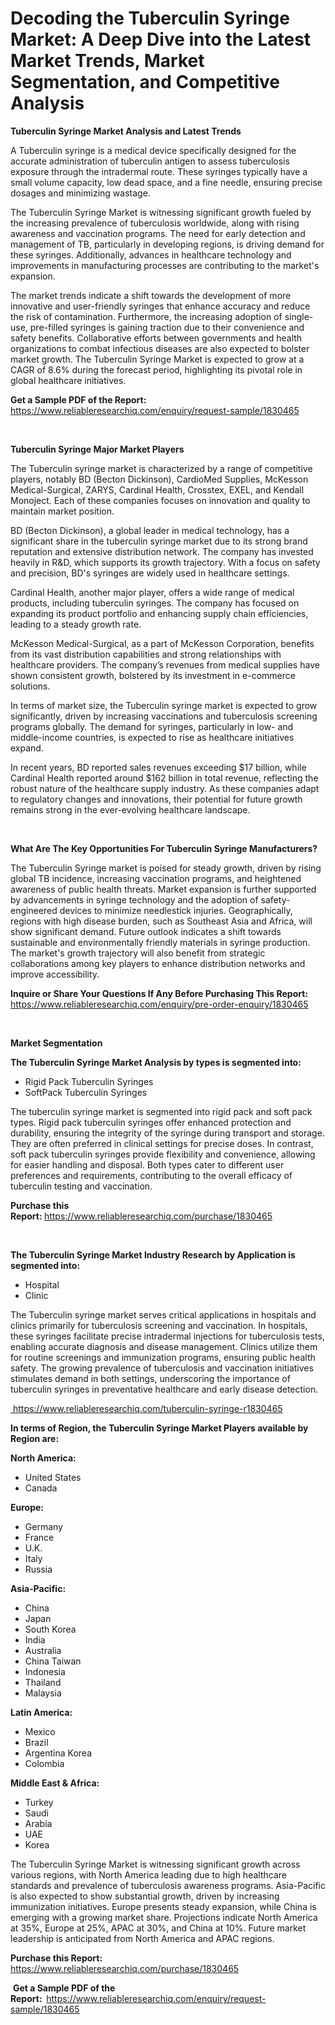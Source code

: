 <p><h1>Decoding the Tuberculin Syringe Market: A Deep Dive into the Latest Market Trends, Market Segmentation, and Competitive Analysis</h1></p><p><strong>Tuberculin Syringe Market Analysis and Latest Trends</strong></p>
<p><p>A Tuberculin syringe is a medical device specifically designed for the accurate administration of tuberculin antigen to assess tuberculosis exposure through the intradermal route. These syringes typically have a small volume capacity, low dead space, and a fine needle, ensuring precise dosages and minimizing wastage.</p><p>The Tuberculin Syringe Market is witnessing significant growth fueled by the increasing prevalence of tuberculosis worldwide, along with rising awareness and vaccination programs. The need for early detection and management of TB, particularly in developing regions, is driving demand for these syringes. Additionally, advances in healthcare technology and improvements in manufacturing processes are contributing to the market's expansion.</p><p>The market trends indicate a shift towards the development of more innovative and user-friendly syringes that enhance accuracy and reduce the risk of contamination. Furthermore, the increasing adoption of single-use, pre-filled syringes is gaining traction due to their convenience and safety benefits. Collaborative efforts between governments and health organizations to combat infectious diseases are also expected to bolster market growth. The Tuberculin Syringe Market is expected to grow at a CAGR of 8.6% during the forecast period, highlighting its pivotal role in global healthcare initiatives.</p></p>
<p><strong>Get a Sample PDF of the Report:&nbsp;</strong> <a href="https://www.reliableresearchiq.com/enquiry/request-sample/1830465?utm_campaign=3327&utm_medium=2&utm_source=Github&utm_content=ia&utm_term=13042025&utm_id=tuberculin-syringe">https://www.reliableresearchiq.com/enquiry/request-sample/1830465</a></p>
<p>&nbsp;</p>
<p><strong>Tuberculin Syringe Major Market Players</strong></p>
<p><p>The Tuberculin syringe market is characterized by a range of competitive players, notably BD (Becton Dickinson), CardioMed Supplies, McKesson Medical-Surgical, ZARYS, Cardinal Health, Crosstex, EXEL, and Kendall Monoject. Each of these companies focuses on innovation and quality to maintain market position.</p><p>BD (Becton Dickinson), a global leader in medical technology, has a significant share in the tuberculin syringe market due to its strong brand reputation and extensive distribution network. The company has invested heavily in R&D, which supports its growth trajectory. With a focus on safety and precision, BD's syringes are widely used in healthcare settings. </p><p>Cardinal Health, another major player, offers a wide range of medical products, including tuberculin syringes. The company has focused on expanding its product portfolio and enhancing supply chain efficiencies, leading to a steady growth rate. </p><p>McKesson Medical-Surgical, as a part of McKesson Corporation, benefits from its vast distribution capabilities and strong relationships with healthcare providers. The company’s revenues from medical supplies have shown consistent growth, bolstered by its investment in e-commerce solutions.</p><p>In terms of market size, the Tuberculin syringe market is expected to grow significantly, driven by increasing vaccinations and tuberculosis screening programs globally. The demand for syringes, particularly in low- and middle-income countries, is expected to rise as healthcare initiatives expand. </p><p>In recent years, BD reported sales revenues exceeding $17 billion, while Cardinal Health reported around $162 billion in total revenue, reflecting the robust nature of the healthcare supply industry. As these companies adapt to regulatory changes and innovations, their potential for future growth remains strong in the ever-evolving healthcare landscape.</p></p>
<p>&nbsp;</p>
<p><strong>What Are The Key Opportunities For Tuberculin Syringe Manufacturers?</strong></p>
<p><p>The Tuberculin Syringe market is poised for steady growth, driven by rising global TB incidence, increasing vaccination programs, and heightened awareness of public health threats. Market expansion is further supported by advancements in syringe technology and the adoption of safety-engineered devices to minimize needlestick injuries. Geographically, regions with high disease burden, such as Southeast Asia and Africa, will show significant demand. Future outlook indicates a shift towards sustainable and environmentally friendly materials in syringe production. The market's growth trajectory will also benefit from strategic collaborations among key players to enhance distribution networks and improve accessibility.</p></p>
<p><strong>Inquire or Share Your Questions If Any Before Purchasing This Report:</strong> <a href="https://www.reliableresearchiq.com/enquiry/pre-order-enquiry/1830465?utm_campaign=3327&utm_medium=2&utm_source=Github&utm_content=ia&utm_term=13042025&utm_id=tuberculin-syringe">https://www.reliableresearchiq.com/enquiry/pre-order-enquiry/1830465</a></p>
<p>&nbsp;</p>
<p><strong>Market Segmentation</strong></p>
<p><strong>The Tuberculin Syringe Market Analysis by types is segmented into:</strong></p>
<p><ul><li>Rigid Pack Tuberculin Syringes</li><li>SoftPack Tuberculin Syringes</li></ul></p>
<p><p>The tuberculin syringe market is segmented into rigid pack and soft pack types. Rigid pack tuberculin syringes offer enhanced protection and durability, ensuring the integrity of the syringe during transport and storage. They are often preferred in clinical settings for precise doses. In contrast, soft pack tuberculin syringes provide flexibility and convenience, allowing for easier handling and disposal. Both types cater to different user preferences and requirements, contributing to the overall efficacy of tuberculin testing and vaccination.</p></p>
<p><strong>Purchase this Report:&nbsp;</strong><a href="https://www.reliableresearchiq.com/purchase/1830465?utm_campaign=3327&utm_medium=2&utm_source=Github&utm_content=ia&utm_term=13042025&utm_id=tuberculin-syringe">https://www.reliableresearchiq.com/purchase/1830465</a></p>
<p>&nbsp;</p>
<p><strong>The Tuberculin Syringe Market Industry Research by Application is segmented into:</strong></p>
<p><ul><li>Hospital</li><li>Clinic</li></ul></p>
<p><p>The Tuberculin syringe market serves critical applications in hospitals and clinics primarily for tuberculosis screening and vaccination. In hospitals, these syringes facilitate precise intradermal injections for tuberculosis tests, enabling accurate diagnosis and disease management. Clinics utilize them for routine screenings and immunization programs, ensuring public health safety. The growing prevalence of tuberculosis and vaccination initiatives stimulates demand in both settings, underscoring the importance of tuberculin syringes in preventative healthcare and early disease detection.</p></p>
<p><a href="https://www.reliableresearchiq.com/tuberculin-syringe-r1830465?utm_campaign=3327&utm_medium=2&utm_source=Github&utm_content=ia&utm_term=13042025&utm_id=tuberculin-syringe">&nbsp;https://www.reliableresearchiq.com/tuberculin-syringe-r1830465</a></p>
<p><strong>In terms of Region, the Tuberculin Syringe Market Players available by Region are:</strong></p>
<p>
    <p> <strong> North America: </strong>
        <ul>
            <li>United States</li>
            <li>Canada</li>
        </ul>
        </p> 
    <p> <strong> Europe: </strong>
        <ul>
            <li>Germany</li>
            <li>France</li>
            <li>U.K.</li>
            <li>Italy</li>
            <li>Russia</li>
        </ul>
        </p> 
    <p> <strong> Asia-Pacific: </strong>
        <ul>
            <li>China</li>
            <li>Japan</li>
            <li>South Korea</li>
            <li>India</li>
            <li>Australia</li>
            <li>China Taiwan</li>
            <li>Indonesia</li>
            <li>Thailand</li>
            <li>Malaysia</li>
        </ul>
        </p> 
    <p> <strong> Latin America: </strong>
        <ul>
            <li>Mexico</li>
            <li>Brazil</li>
            <li>Argentina Korea</li>
            <li>Colombia</li>
        </ul>
        </p> 
    <p> <strong> Middle East & Africa: </strong>
        <ul>
            <li>Turkey</li>
            <li>Saudi</li>
            <li>Arabia</li>
            <li>UAE</li>
            <li>Korea</li>
        </ul>
    </p>
    </p>
<p><p>The Tuberculin Syringe Market is witnessing significant growth across various regions, with North America leading due to high healthcare standards and prevalence of tuberculosis awareness programs. Asia-Pacific is also expected to show substantial growth, driven by increasing immunization initiatives. Europe presents steady expansion, while China is emerging with a growing market share. Projections indicate North America at 35%, Europe at 25%, APAC at 30%, and China at 10%. Future market leadership is anticipated from North America and APAC regions.</p></p>
<p><strong>Purchase this Report: </strong><a href="https://www.reliableresearchiq.com/purchase/1830465?utm_campaign=3327&utm_medium=2&utm_source=Github&utm_content=ia&utm_term=13042025&utm_id=tuberculin-syringe">https://www.reliableresearchiq.com/purchase/1830465</a></p>
<p>&nbsp;<strong>Get a Sample PDF of the Report:&nbsp;&nbsp;</strong><a href="https://www.reliableresearchiq.com/enquiry/request-sample/1830465?utm_campaign=3327&utm_medium=2&utm_source=Github&utm_content=ia&utm_term=13042025&utm_id=tuberculin-syringe">https://www.reliableresearchiq.com/enquiry/request-sample/1830465</a></p>
<p><strong></strong></p>
<p><p></p><p></p><p></p></p>